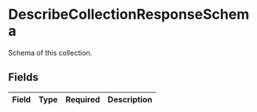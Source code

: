 # DescribeCollectionResponseSchema

Schema of this collection.


## Fields

| Field       | Type        | Required    | Description |
| ----------- | ----------- | ----------- | ----------- |